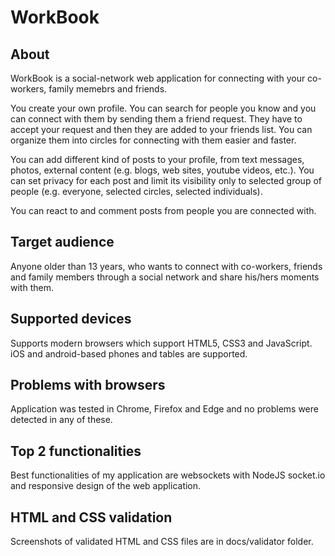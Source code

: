 WorkBook
========

About
-----

WorkBook is a social-network web application for connecting with
your co-workers, family memebrs and friends.

You create your own profile. You can search for people you know
and you can connect with them by sending them a friend request. They
have to accept your request and then they are added to your friends
list. You can organize them into circles for connecting with them easier
and faster.

You can add different kind of posts to your profile, from text messages,
photos, external content (e.g. blogs, web sites, youtube videos, etc.).
You can set privacy for each post and limit its visibility only to selected
group of people (e.g. everyone, selected circles, selected individuals).

You can react to and comment posts from people you are connected with.

Target audience
---------------

Anyone older than 13 years, who wants to connect with co-workers, friends
and family members through a social network and share his/hers moments
with them.

Supported devices
-----------------

Supports modern browsers which support HTML5, CSS3 and JavaScript. iOS and android-based
phones and tables are supported.

Problems with browsers
----------------------

Application was tested in Chrome, Firefox and Edge and no problems were detected in any of
these.

Top 2 functionalities
---------------------

Best functionalities of my application are websockets with NodeJS socket.io and responsive
design of the web application.

HTML and CSS validation
-----------------------

Screenshots of validated HTML and CSS files are in docs/validator folder.
